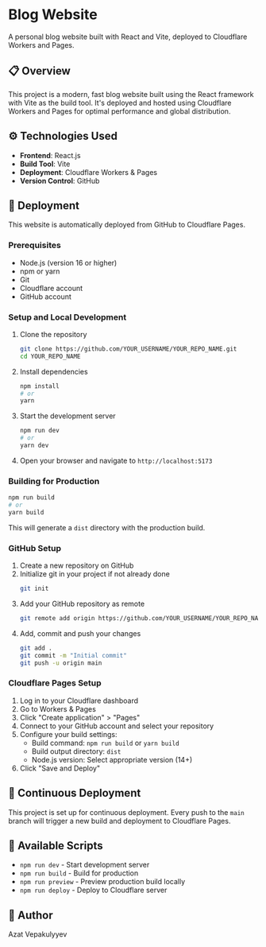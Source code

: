 # Blog Website

A personal blog website built with React and Vite, deployed to Cloudflare Workers and Pages.

## 📋 Overview

This project is a modern, fast blog website built using the React framework with Vite as the build tool. It's deployed and hosted using Cloudflare Workers and Pages for optimal performance and global distribution.

## ⚙️ Technologies Used

- **Frontend**: React.js
- **Build Tool**: Vite
- **Deployment**: Cloudflare Workers & Pages
- **Version Control**: GitHub

## 🚀 Deployment

This website is automatically deployed from GitHub to Cloudflare Pages.

### Prerequisites

- Node.js (version 16 or higher)
- npm or yarn
- Git
- Cloudflare account
- GitHub account

### Setup and Local Development

1. Clone the repository
   ```bash
   git clone https://github.com/YOUR_USERNAME/YOUR_REPO_NAME.git
   cd YOUR_REPO_NAME
   ```

2. Install dependencies
   ```bash
   npm install
   # or
   yarn
   ```

3. Start the development server
   ```bash
   npm run dev
   # or
   yarn dev
   ```

4. Open your browser and navigate to `http://localhost:5173`

### Building for Production

```bash
npm run build
# or
yarn build
```

This will generate a `dist` directory with the production build.

### GitHub Setup

1. Create a new repository on GitHub
2. Initialize git in your project if not already done
   ```bash
   git init
   ```
3. Add your GitHub repository as remote
   ```bash
   git remote add origin https://github.com/YOUR_USERNAME/YOUR_REPO_NAME.git
   ```
4. Add, commit and push your changes
   ```bash
   git add .
   git commit -m "Initial commit"
   git push -u origin main
   ```

### Cloudflare Pages Setup

1. Log in to your Cloudflare dashboard
2. Go to Workers & Pages
3. Click "Create application" > "Pages"
4. Connect to your GitHub account and select your repository
5. Configure your build settings:
   - Build command: `npm run build` or `yarn build`
   - Build output directory: `dist`
   - Node.js version: Select appropriate version (14+)
6. Click "Save and Deploy"

## 🔄 Continuous Deployment

This project is set up for continuous deployment. Every push to the `main` branch will trigger a new build and deployment to Cloudflare Pages.




## 🧩 Available Scripts

- `npm run dev` - Start development server
- `npm run build` - Build for production
- `npm run preview` - Preview production build locally
- `npm run deploy` - Deploy to Cloudflare server



## 👤 Author

Azat Vepakulyyev


